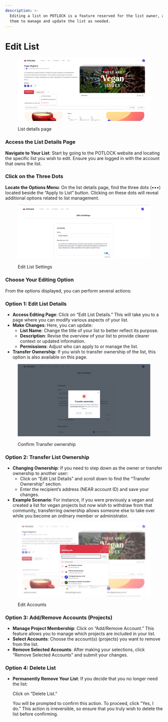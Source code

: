 ```yaml
---
description: >-
  Editing a list on POTLOCK is a feature reserved for the list owner, allowing
  them to manage and update the list as needed.
---
```


# Edit List

<figure><img src="../../.gitbook/assets/image (9).png" alt=""><figcaption><p>List details page</p></figcaption></figure>

### Access the List Details Page

**Navigate to Your List**: Start by going to the POTLOCK website and locating the specific list you wish to edit. Ensure you are logged in with the account that owns the list.

### Click on the Three Dots

**Locate the Options Menu**: On the list details page, find the three dots (•••) located beside the “Apply to List” button. Clicking on these dots will reveal additional options related to list management.



<figure><img src="../../.gitbook/assets/image (7).png" alt=""><figcaption><p>Edit List Settings</p></figcaption></figure>

### Choose Your Editing Option

From the options displayed, you can perform several actions:

### Option 1: Edit List Details

* **Access Editing Page**: Click on “Edit List Details.” This will take you to a page where you can modify various aspects of your list.
* **Make Changes**: Here, you can update:
  * **List Name**: Change the title of your list to better reflect its purpose.
  * **Description**: Revise the overview of your list to provide clearer context or updated information.
  * **Permissions**: Adjust who can apply to or manage the list.
* **Transfer Ownership**: If you wish to transfer ownership of the list, this option is also available on this page.

<figure><img src="../../.gitbook/assets/image (10).png" alt=""><figcaption><p>Confirm Transfer ownership</p></figcaption></figure>

### Option 2: Transfer List Ownership

* **Changing Ownership**: If you need to step down as the owner or transfer ownership to another user:
  * Click on “Edit List Details” and scroll down to find the “Transfer Ownership” section.
  * Enter the recipient’s address (NEAR account ID) and save your changes.
* **Example Scenario**: For instance, if you were previously a vegan and created a list for vegan projects but now wish to withdraw from that community, transferring ownership allows someone else to take over while you become an ordinary member or administrator.

<figure><img src="../../.gitbook/assets/image (11).png" alt=""><figcaption><p>Edit Accounts</p></figcaption></figure>

### Option 3: Add/Remove Accounts (Projects)

* **Manage Project Membership**: Click on “Add/Remove Account.” This feature allows you to manage which projects are included in your list.
* **Select Accounts**: Choose the account(s) (projects) you want to remove from the list.
* **Remove Selected Accounts**: After making your selections, click “Remove Selected Accounts” and submit your changes.

### Option 4: Delete List

*   **Permanently Remove Your List**: If you decide that you no longer need the list:

    Click on “Delete List.”

    You will be prompted to confirm this action. To proceed, click “Yes, I do.” This action is irreversible, so ensure that you truly wish to delete the list before confirming.
